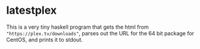 # latestplex

This is a very tiny haskell program that gets the html from
`"https://plex.tv/downloads"`, parses out the URL for the 64 bit package for
CentOS, and prints it to stdout.
